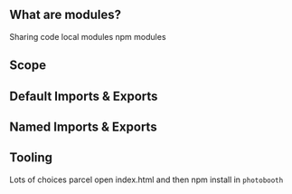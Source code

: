 
## What are modules?
Sharing code
local modules
npm modules
## Scope
## Default Imports & Exports
## Named Imports & Exports

## Tooling

Lots of choices
parcel
open index.html and then npm install in `photobooth`
